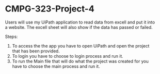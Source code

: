 # CMPG-323-Project-4

Users will use my UiPath application to read data from excell and put it into a website.
The excell sheet will also show if the data has passed or failed.

Steps:
1. To access the the app you have to open UiPath and open the project that has been provided.
2. To login you have to choose to login process and run it.
3. To run the Main file that will do what the project was created for you have to choose the main process and run it.

